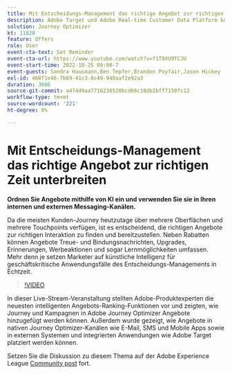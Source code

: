 ```yaml
---
title: Mit Entscheidungs-Management das richtige Angebot zur richtigen Zeit unterbreiten
description: Adobe Target und Adobe Real-time Customer Data Platform können integriert werden, um ein personalisierteres Kundenerlebnis zu bieten. In diesem Livestream-Ereignis erfahren Sie, wie die Integration dieser beiden Plattformen Unternehmen dabei helfen kann, Daten in Echtzeit zu erfassen und anschließend zielgerichtete Erlebnisse zu erstellen und zu testen. Sehen Sie sich den End-to-End-Prozess dieser leistungsstarken Funktion in einer Live-Demonstration an.
solution: Journey Optimizer
kt: 11028
feature: Offers
role: User
event-cta-text: Set Reminder
event-cta-url: https://www.youtube.com/watch?v=f1T9XU9TCJU
event-start-time: 2022-10-25 09:00-7
event-guests: Sandra Hausmann,Ben Tepfer,Brandon Poyfair,Jason Hickey
exl-id: 468f1e46-7b69-41c3-8c49-948aaf2e92a3
duration: 3666
source-git-commit: a47449aa7716236520bcd66c10db2bff7150fc12
workflow-type: tm+mt
source-wordcount: '221'
ht-degree: 0%

---
```


# Mit Entscheidungs-Management das richtige Angebot zur richtigen Zeit unterbreiten

**Ordnen Sie Angebote mithilfe von KI ein und verwenden Sie sie in Ihren internen und externen Messaging-Kanälen.**

Da die meisten Kunden-Journey heutzutage über mehrere Oberflächen und mehrere Touchpoints verfügen, ist es entscheidend, die richtigen Angebote zur richtigen Interaktion zu finden und bereitzustellen. Neben Rabatten können Angebote Treue- und Bindungsnachrichten, Upgrades, Erinnerungen, Werbeaktionen und sogar Lernmöglichkeiten umfassen. Mehr denn je setzen Marketer auf künstliche Intelligenz für geschäftskritische Anwendungsfälle des Entscheidungs-Managements in Echtzeit.

>[!VIDEO](https://video.tv.adobe.com/v/3410560/?quality=12&learn=on)

In dieser Live-Stream-Veranstaltung stellten Adobe-Produktexperten die neuesten intelligenten Angebots-Ranking-Funktionen vor und zeigten, wie Journey und Kampagnen in Adobe Journey Optimizer Angebote hinzugefügt werden können.  Außerdem wurde gezeigt, wie Angebote in nativen Journey Optimizer-Kanälen wie E-Mail, SMS und Mobile Apps sowie in externen Systemen und integrierten Anwendungen wie Adobe Target platziert werden können.

Setzen Sie die Diskussion zu diesem Thema auf der Adobe Experience League [Community post](https://experienceleaguecommunities.adobe.com/t5/journey-optimizer-discussions/experience-league-live-post-session-discussion-deliver-the-right/m-p/554802#M55) fort.
